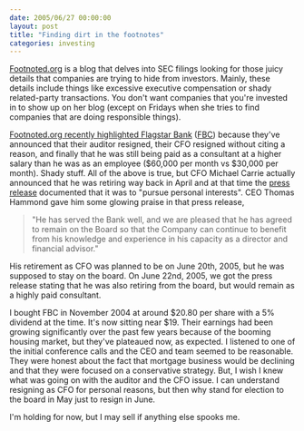 ```yaml
---
date: 2005/06/27 00:00:00
layout: post
title: "Finding dirt in the footnotes"
categories: investing
---
```


[Footnoted.org](http://www.footnoted.org) is a blog that delves into SEC filings looking for those juicy details that companies are trying to hide from investors. Mainly, these details include things like excessive executive compensation or shady related-party transactions. You don't want companies that you're invested in to show up on her blog (except on Fridays when she tries to find companies that are doing responsible things).

[Footnoted.org recently highlighted Flagstar Bank](http://www.footnoted.org/not-adding-up/) ([FBC](http://finance.yahoo.com/q?d=t&amp;s=FBC)) because they've announced that their auditor resigned, their CFO resigned without citing a reason, and finally that he was still being paid as a consultant at a higher salary than he was as an employee ($60,000 per month vs $30,000 per month). Shady stuff. All of the above is true, but CFO Michael Carrie actually announced that he was retiring way back in April and at that time the [press release](http://www.flagstar.com/inside/article.jsp?article=4516998959&amp;type=1) documented that it was to "pursue personal interests". CEO Thomas Hammond gave him some glowing praise in that press release,

> "He has served the Bank well, and we are pleased that he has agreed to remain on the Board so that the Company can continue to benefit from his knowledge  and experience in his capacity as a director and financial advisor."

His retirement as CFO was planned to be on June 20th, 2005, but he was supposed to stay on the board. On June 22nd, 2005, we got the press release stating that he was also retiring from the board, but would remain as a highly paid consultant.

I bought FBC in November 2004 at around $20.80 per share with a 5% dividend at the time. It's now sitting near $19. Their earnings had been growing significantly over the past few years because of the booming housing market, but they've plateaued now, as expected. I listened to one of the initial conference calls and the CEO and team seemed to be reasonable. They were honest about the fact that mortgage business would be declining and that they were focused on a conservative strategy. But, I wish I knew what was going on with the auditor and the CFO issue. I can understand resigning as CFO for personal reasons, but then why stand for election to the board in May just to resign in June.

I'm holding for now, but I may sell if anything else spooks me.
